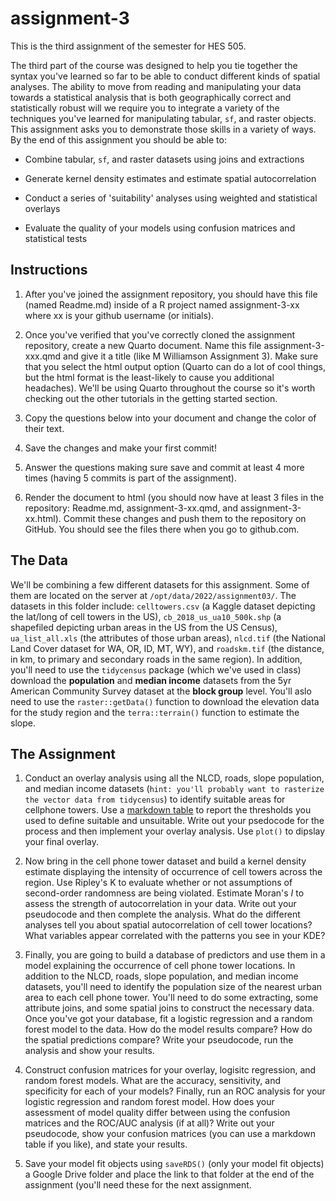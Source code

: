 # assignment-3
This is the third assignment of the semester for HES 505.

The third part of the course was designed to help you tie together the syntax you've learned so far to be able to conduct different kinds of spatial analyses. The ability to move from reading and manipulating your data towards a statistical analysis that is both geographically correct and statistically robust will we require you to integrate a variety of the techniques you've learned for manipulating tabular, `sf`, and raster objects. This assignment asks you to demonstrate those skills in a variety of ways. By the end of this assignment you should be able to:

* Combine tabular, `sf`, and raster datasets using joins and extractions

* Generate kernel density estimates and estimate spatial autocorrelation

* Conduct a series of 'suitability' analyses using weighted and statistical overlays

* Evaluate the quality of your models using confusion matrices and statistical tests

## Instructions

1. After you've joined the assignment repository, you should have this file (named Readme.md) inside of a R project named assignment-3-xx where xx is your github username (or initials).

2. Once you've verified that you've correctly cloned the assignment repository, create a new Quarto document. Name this file assignment-3-xxx.qmd and give it a title (like M Williamson Assignment 3). Make sure that you select the html output option (Quarto can do a lot of cool things, but the html format is the least-likely to cause you additional headaches). We'll be using Quarto throughout the course so it's worth checking out the other tutorials in the getting started section.

3. Copy the questions below into your document and change the color of their text.

4. Save the changes and make your first commit!

5. Answer the questions making sure save and commit at least 4 more times (having 5 commits is part of the assignment).

6. Render the document to html (you should now have at least 3 files in the repository: Readme.md, assignment-3-xx.qmd, and assignment-3-xx.html). Commit these changes and push them to the repository on GitHub. You should see the files there when you go to github.com.

## The Data

We'll be combining a few different datasets for this assignment. Some of them are located on the server at `/opt/data/2022/assignment03/`. The datasets in this folder include: `celltowers.csv` (a Kaggle dataset depicting the lat/long of cell towers in the US), `cb_2018_us_ua10_500k.shp` (a shapefiled depicting urban areas in the US from the US Census), `ua_list_all.xls` (the attributes of those urban areas), `nlcd.tif` (the National Land Cover dataset for WA, OR, ID, MT, WY), and `roadskm.tif` (the distance, in km, to primary and secondary roads in the same region). In addition, you'll need to use the `tidycensus` package (which we've used in class) download the __population__ and __median income__ datasets from the 5yr American Community Survey dataset at the __block group__ level. You'll aslo need to use the `raster::getData()` function to download the elevation data for the study region and the `terra::terrain()` function to estimate the slope.

## The Assignment

1. Conduct an overlay analysis using all the NLCD, roads, slope population, and median income datasets (`hint: you'll probably want to rasterize the vector data from tidycensus`) to identify suitable areas for cellphone towers. Use a [markdown table](https://www.markdownguide.org/extended-syntax/) to report the thresholds you used to define suitable and unsuitable. Write out your psedocode for the process and then implement your overlay analysis. Use `plot()` to dipslay your final overlay.

2. Now bring in the cell phone tower dataset and build a kernel density estimate displaying the intensity of occurrence of cell towers across the region. Use Ripley's K to evaluate whether or not assumptions of second-order randomness are being violated. Estimate Moran's _I_ to assess the strength of autocorrelation in your data.  Write out your pseudocode and then complete the analysis. What do the different analyses tell you about spatial autocorrelation of cell tower locations? What variables appear correlated with the patterns you see in your KDE?

3. Finally, you are going to build a database of predictors and use them in a model explaining the occurrence of cell phone tower locations. In addition to the NLCD, roads, slope population, and median income datasets, you'll need to identify the population size of the nearest urban area to each cell phone tower. You'll need to do some extracting, some attribute joins, and some spatial joins to construct the necessary data. Once you've got your database, fit a logistic regression and a random forest model to the data. How do the model results compare? How do the spatial predictions compare? Write your pseudocode, run the analysis and show your results.

4. Construct confusion matrices for your overlay, logisitc regression, and random forest models. What are the accuracy, sensitivity, and specificity for each of your models? Finally, run an ROC analysis for your logistic regression and random forest model. How does your assessment of model quality differ between using the confusion matrices and the ROC/AUC analysis (if at all)? Write out your pseudocode, show your confusion matrices (you can use a markdown table if you like), and state your results. 

5. Save your model fit objects using `saveRDS()` (only your model fit objects) a Google Drive folder and place the link to that folder at the end of the assignment (you'll need these for the next assignment. 
